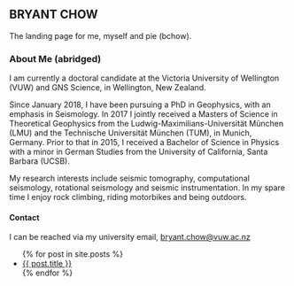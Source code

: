 ## BRYANT CHOW
The landing page for me, myself and pie (bchow).

### About Me (abridged)

I am currently a doctoral candidate at the Victoria University of Wellington (VUW) and GNS Science, in Wellington, New Zealand.

Since January 2018, I have been pursuing a PhD in Geophysics, with an emphasis in Seismology. In 2017 I jointly received a Masters of Science in Theoretical Geophysics from the Ludwig-Maximilians-Universität München (LMU) and the Technische Universität München (TUM), in Munich, Germany. Prior to that in 2015, I received a Bachelor of Science in Physics with a minor in German Studies from the University of California, Santa Barbara (UCSB). 

My research interests include seismic tomography, computational seismology, rotational seismology and seismic instrumentation. In my spare time I enjoy rock climbing, riding motorbikes and being outdoors. 


####  Contact

I can be reached via my university email, bryant.chow@vuw.ac.nz

<ul>
  {% for post in site.posts %}
    <li>
      <a href="{{ post.url }}">{{ post.title }}</a>
    </li>
  {% endfor %}
</ul>
